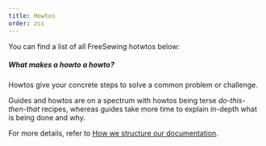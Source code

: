 ```yaml
---
title: Howtos
order: zcc
---
```


You can find a list of all FreeSewing hotwtos below:

<ReadMore recurse />

<Related>

##### What makes a howto a howto?

Howtos give your concrete steps to solve a common problem or challenge.

Guides and howtos are on a spectrum with howtos being terse *do-this-then-that* recipes, whereas
guides take more time to explain in-depth what is being done and why.

For more details, refer to [How we structure our documentation](/guides/docs).

</Related>
